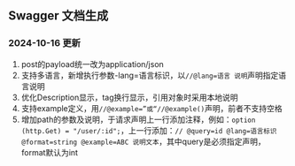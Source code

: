 ## Swagger 文档生成

### 2024-10-16 更新

1. post的payload统一改为application/json
2. 支持多语言，新增执行参数-lang=语言标识，以`//@lang=语言 说明`声明指定语言说明
3. 优化Description显示，tag换行显示，引用对象时采用本地说明
4. 支持example定义，用`//@example=”或“//@example()`声明，前者不支持空格
5. 增加path的参数及说明，于请求声明上一行添加注释，例如：`option (http.Get) = "/user/:id";`，上一行添加：`// @query=id @lang=语言标识 @format=string @example=ABC 说明文本`，其中query是必须指定声明，format默认为int